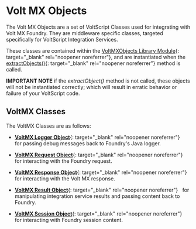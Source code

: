 # Volt MX Objects 

The Volt MX Objects are a set of VoltScript Classes used for integrating with Volt MX Foundry.  They are middleware specific classes, targeted specifically for VoltScript Integration Services. 

These classes are contained within the [VoltMXObjects Library Module](../references/apidoc/index.html){: target="_blank" rel="noopener noreferrer"}, and are instantiated when the [extractObjects()](../references/apidoc/VoltMXObjects_VSID/VoltMXObjects_Library.html#VoltMXObjects.extractObjects-){: target="_blank" rel="noopener noreferrer"} method is called.  

**IMPORTANT NOTE** if the *extractObject()* method is not called, these objects will not be instantiated correctly; which will result in erratic behavior or failure of your VoltScript code. 


## VoltMX Classes 
The VoltMX Classes are as follows:

- [**VoltMX Logger Object**](../references/apidoc/VoltMXObjects_VSID/VoltMXObjects_Library/VoltMxLoggerObject_ObjectClass.html){: target="_blank" rel="noopener noreferrer"} &nbsp; for passing debug messages back to Foundry's Java logger.

- [**VoltMX Request Object**](../references/apidoc/VoltMXObjects_VSID/VoltMXObjects_Library/VoltMxRequestObject_ObjectClass.html){: target="_blank" rel="noopener noreferrer"} &nbsp; for interacting with the Foundry request.

- [**VoltMX Response Object**](../references/apidoc/VoltMXObjects_VSID/VoltMXObjects_Library/VoltMxResponseObject_ObjectClass.html){: target="_blank" rel="noopener noreferrer"} &nbsp; for interacting with the Volt MX response.

- [**VoltMX Result Object**](../references/apidoc/VoltMXObjects_VSID/VoltMXObjects_Library/VoltMxResultObject_ObjectClass.html){: target="_blank" rel="noopener noreferrer"} &nbsp; for manipulating integration service results and passing content back to Foundry.

- [**VoltMX Session Object**](../references/apidoc/VoltMXObjects_VSID/VoltMXObjects_Library/VoltMxSessionObject_ObjectClass.html){: target="_blank" rel="noopener noreferrer"} &nbsp; for interacting with Foundry session content.
